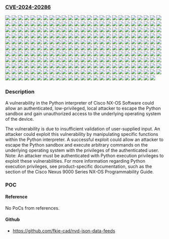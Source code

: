 ### [CVE-2024-20286](https://cve.mitre.org/cgi-bin/cvename.cgi?name=CVE-2024-20286)
![](https://img.shields.io/static/v1?label=Product&message=Cisco%20NX-OS%20Software&color=blue)
![](https://img.shields.io/static/v1?label=Version&message=10.1(1)%20&color=brightgreen)
![](https://img.shields.io/static/v1?label=Version&message=10.1(2)%20&color=brightgreen)
![](https://img.shields.io/static/v1?label=Version&message=10.1(2t)%20&color=brightgreen)
![](https://img.shields.io/static/v1?label=Version&message=10.2(1)%20&color=brightgreen)
![](https://img.shields.io/static/v1?label=Version&message=10.2(1q)%20&color=brightgreen)
![](https://img.shields.io/static/v1?label=Version&message=10.2(2)%20&color=brightgreen)
![](https://img.shields.io/static/v1?label=Version&message=10.2(2a)%20&color=brightgreen)
![](https://img.shields.io/static/v1?label=Version&message=10.2(3)%20&color=brightgreen)
![](https://img.shields.io/static/v1?label=Version&message=10.2(3t)%20&color=brightgreen)
![](https://img.shields.io/static/v1?label=Version&message=10.2(3v)%20&color=brightgreen)
![](https://img.shields.io/static/v1?label=Version&message=10.2(4)%20&color=brightgreen)
![](https://img.shields.io/static/v1?label=Version&message=10.2(5)%20&color=brightgreen)
![](https://img.shields.io/static/v1?label=Version&message=10.2(6)%20&color=brightgreen)
![](https://img.shields.io/static/v1?label=Version&message=10.2(7)%20&color=brightgreen)
![](https://img.shields.io/static/v1?label=Version&message=10.3(1)%20&color=brightgreen)
![](https://img.shields.io/static/v1?label=Version&message=10.3(2)%20&color=brightgreen)
![](https://img.shields.io/static/v1?label=Version&message=10.3(3)%20&color=brightgreen)
![](https://img.shields.io/static/v1?label=Version&message=10.3(3o)%20&color=brightgreen)
![](https://img.shields.io/static/v1?label=Version&message=10.3(3p)%20&color=brightgreen)
![](https://img.shields.io/static/v1?label=Version&message=10.3(3q)%20&color=brightgreen)
![](https://img.shields.io/static/v1?label=Version&message=10.3(3r)%20&color=brightgreen)
![](https://img.shields.io/static/v1?label=Version&message=10.3(3w)%20&color=brightgreen)
![](https://img.shields.io/static/v1?label=Version&message=10.3(3x)%20&color=brightgreen)
![](https://img.shields.io/static/v1?label=Version&message=10.3(4)%20&color=brightgreen)
![](https://img.shields.io/static/v1?label=Version&message=10.3(4a)%20&color=brightgreen)
![](https://img.shields.io/static/v1?label=Version&message=10.3(4g)%20&color=brightgreen)
![](https://img.shields.io/static/v1?label=Version&message=10.3(99w)%20&color=brightgreen)
![](https://img.shields.io/static/v1?label=Version&message=10.3(99x)%20&color=brightgreen)
![](https://img.shields.io/static/v1?label=Version&message=10.4(1)%20&color=brightgreen)
![](https://img.shields.io/static/v1?label=Version&message=10.4(2)%20&color=brightgreen)
![](https://img.shields.io/static/v1?label=Version&message=6.0(2)A6(1)%20&color=brightgreen)
![](https://img.shields.io/static/v1?label=Version&message=6.0(2)A6(1a)%20&color=brightgreen)
![](https://img.shields.io/static/v1?label=Version&message=6.0(2)A6(2)%20&color=brightgreen)
![](https://img.shields.io/static/v1?label=Version&message=6.0(2)A6(2a)%20&color=brightgreen)
![](https://img.shields.io/static/v1?label=Version&message=6.0(2)A6(3)%20&color=brightgreen)
![](https://img.shields.io/static/v1?label=Version&message=6.0(2)A6(3a)%20&color=brightgreen)
![](https://img.shields.io/static/v1?label=Version&message=6.0(2)A6(4)%20&color=brightgreen)
![](https://img.shields.io/static/v1?label=Version&message=6.0(2)A6(4a)%20&color=brightgreen)
![](https://img.shields.io/static/v1?label=Version&message=6.0(2)A6(5)%20&color=brightgreen)
![](https://img.shields.io/static/v1?label=Version&message=6.0(2)A6(5a)%20&color=brightgreen)
![](https://img.shields.io/static/v1?label=Version&message=6.0(2)A6(5b)%20&color=brightgreen)
![](https://img.shields.io/static/v1?label=Version&message=6.0(2)A6(6)%20&color=brightgreen)
![](https://img.shields.io/static/v1?label=Version&message=6.0(2)A6(7)%20&color=brightgreen)
![](https://img.shields.io/static/v1?label=Version&message=6.0(2)A6(8)%20&color=brightgreen)
![](https://img.shields.io/static/v1?label=Version&message=6.0(2)A8(1)%20&color=brightgreen)
![](https://img.shields.io/static/v1?label=Version&message=6.0(2)A8(10)%20&color=brightgreen)
![](https://img.shields.io/static/v1?label=Version&message=6.0(2)A8(10a)%20&color=brightgreen)
![](https://img.shields.io/static/v1?label=Version&message=6.0(2)A8(11)%20&color=brightgreen)
![](https://img.shields.io/static/v1?label=Version&message=6.0(2)A8(11a)%20&color=brightgreen)
![](https://img.shields.io/static/v1?label=Version&message=6.0(2)A8(11b)%20&color=brightgreen)
![](https://img.shields.io/static/v1?label=Version&message=6.0(2)A8(2)%20&color=brightgreen)
![](https://img.shields.io/static/v1?label=Version&message=6.0(2)A8(3)%20&color=brightgreen)
![](https://img.shields.io/static/v1?label=Version&message=6.0(2)A8(4)%20&color=brightgreen)
![](https://img.shields.io/static/v1?label=Version&message=6.0(2)A8(4a)%20&color=brightgreen)
![](https://img.shields.io/static/v1?label=Version&message=6.0(2)A8(5)%20&color=brightgreen)
![](https://img.shields.io/static/v1?label=Version&message=6.0(2)A8(6)%20&color=brightgreen)
![](https://img.shields.io/static/v1?label=Version&message=6.0(2)A8(7)%20&color=brightgreen)
![](https://img.shields.io/static/v1?label=Version&message=6.0(2)A8(7a)%20&color=brightgreen)
![](https://img.shields.io/static/v1?label=Version&message=6.0(2)A8(7b)%20&color=brightgreen)
![](https://img.shields.io/static/v1?label=Version&message=6.0(2)A8(8)%20&color=brightgreen)
![](https://img.shields.io/static/v1?label=Version&message=6.0(2)A8(9)%20&color=brightgreen)
![](https://img.shields.io/static/v1?label=Version&message=6.0(2)U6(1)%20&color=brightgreen)
![](https://img.shields.io/static/v1?label=Version&message=6.0(2)U6(10)%20&color=brightgreen)
![](https://img.shields.io/static/v1?label=Version&message=6.0(2)U6(10a)%20&color=brightgreen)
![](https://img.shields.io/static/v1?label=Version&message=6.0(2)U6(1a)%20&color=brightgreen)
![](https://img.shields.io/static/v1?label=Version&message=6.0(2)U6(2)%20&color=brightgreen)
![](https://img.shields.io/static/v1?label=Version&message=6.0(2)U6(2a)%20&color=brightgreen)
![](https://img.shields.io/static/v1?label=Version&message=6.0(2)U6(3)%20&color=brightgreen)
![](https://img.shields.io/static/v1?label=Version&message=6.0(2)U6(3a)%20&color=brightgreen)
![](https://img.shields.io/static/v1?label=Version&message=6.0(2)U6(4)%20&color=brightgreen)
![](https://img.shields.io/static/v1?label=Version&message=6.0(2)U6(4a)%20&color=brightgreen)
![](https://img.shields.io/static/v1?label=Version&message=6.0(2)U6(5)%20&color=brightgreen)
![](https://img.shields.io/static/v1?label=Version&message=6.0(2)U6(5a)%20&color=brightgreen)
![](https://img.shields.io/static/v1?label=Version&message=6.0(2)U6(5b)%20&color=brightgreen)
![](https://img.shields.io/static/v1?label=Version&message=6.0(2)U6(5c)%20&color=brightgreen)
![](https://img.shields.io/static/v1?label=Version&message=6.0(2)U6(6)%20&color=brightgreen)
![](https://img.shields.io/static/v1?label=Version&message=6.0(2)U6(7)%20&color=brightgreen)
![](https://img.shields.io/static/v1?label=Version&message=6.0(2)U6(8)%20&color=brightgreen)
![](https://img.shields.io/static/v1?label=Version&message=6.0(2)U6(9)%20&color=brightgreen)
![](https://img.shields.io/static/v1?label=Version&message=6.2(1)%20&color=brightgreen)
![](https://img.shields.io/static/v1?label=Version&message=6.2(10)%20&color=brightgreen)
![](https://img.shields.io/static/v1?label=Version&message=6.2(11)%20&color=brightgreen)
![](https://img.shields.io/static/v1?label=Version&message=6.2(11b)%20&color=brightgreen)
![](https://img.shields.io/static/v1?label=Version&message=6.2(11c)%20&color=brightgreen)
![](https://img.shields.io/static/v1?label=Version&message=6.2(11d)%20&color=brightgreen)
![](https://img.shields.io/static/v1?label=Version&message=6.2(11e)%20&color=brightgreen)
![](https://img.shields.io/static/v1?label=Version&message=6.2(12)%20&color=brightgreen)
![](https://img.shields.io/static/v1?label=Version&message=6.2(13)%20&color=brightgreen)
![](https://img.shields.io/static/v1?label=Version&message=6.2(13a)%20&color=brightgreen)
![](https://img.shields.io/static/v1?label=Version&message=6.2(13b)%20&color=brightgreen)
![](https://img.shields.io/static/v1?label=Version&message=6.2(14)%20&color=brightgreen)
![](https://img.shields.io/static/v1?label=Version&message=6.2(14a)%20&color=brightgreen)
![](https://img.shields.io/static/v1?label=Version&message=6.2(14b)%20&color=brightgreen)
![](https://img.shields.io/static/v1?label=Version&message=6.2(15)%20&color=brightgreen)
![](https://img.shields.io/static/v1?label=Version&message=6.2(16)%20&color=brightgreen)
![](https://img.shields.io/static/v1?label=Version&message=6.2(17)%20&color=brightgreen)
![](https://img.shields.io/static/v1?label=Version&message=6.2(17a)%20&color=brightgreen)
![](https://img.shields.io/static/v1?label=Version&message=6.2(18)%20&color=brightgreen)
![](https://img.shields.io/static/v1?label=Version&message=6.2(19)%20&color=brightgreen)
![](https://img.shields.io/static/v1?label=Version&message=6.2(2)%20&color=brightgreen)
![](https://img.shields.io/static/v1?label=Version&message=6.2(20)%20&color=brightgreen)
![](https://img.shields.io/static/v1?label=Version&message=6.2(20a)%20&color=brightgreen)
![](https://img.shields.io/static/v1?label=Version&message=6.2(21)%20&color=brightgreen)
![](https://img.shields.io/static/v1?label=Version&message=6.2(22)%20&color=brightgreen)
![](https://img.shields.io/static/v1?label=Version&message=6.2(23)%20&color=brightgreen)
![](https://img.shields.io/static/v1?label=Version&message=6.2(24)%20&color=brightgreen)
![](https://img.shields.io/static/v1?label=Version&message=6.2(24a)%20&color=brightgreen)
![](https://img.shields.io/static/v1?label=Version&message=6.2(25)%20&color=brightgreen)
![](https://img.shields.io/static/v1?label=Version&message=6.2(26)%20&color=brightgreen)
![](https://img.shields.io/static/v1?label=Version&message=6.2(27)%20&color=brightgreen)
![](https://img.shields.io/static/v1?label=Version&message=6.2(29)%20&color=brightgreen)
![](https://img.shields.io/static/v1?label=Version&message=6.2(2a)%20&color=brightgreen)
![](https://img.shields.io/static/v1?label=Version&message=6.2(3)%20&color=brightgreen)
![](https://img.shields.io/static/v1?label=Version&message=6.2(31)%20&color=brightgreen)
![](https://img.shields.io/static/v1?label=Version&message=6.2(33)%20&color=brightgreen)
![](https://img.shields.io/static/v1?label=Version&message=6.2(5)%20&color=brightgreen)
![](https://img.shields.io/static/v1?label=Version&message=6.2(5a)%20&color=brightgreen)
![](https://img.shields.io/static/v1?label=Version&message=6.2(5b)%20&color=brightgreen)
![](https://img.shields.io/static/v1?label=Version&message=6.2(6)%20&color=brightgreen)
![](https://img.shields.io/static/v1?label=Version&message=6.2(6a)%20&color=brightgreen)
![](https://img.shields.io/static/v1?label=Version&message=6.2(6b)%20&color=brightgreen)
![](https://img.shields.io/static/v1?label=Version&message=6.2(7)%20&color=brightgreen)
![](https://img.shields.io/static/v1?label=Version&message=6.2(8)%20&color=brightgreen)
![](https://img.shields.io/static/v1?label=Version&message=6.2(8a)%20&color=brightgreen)
![](https://img.shields.io/static/v1?label=Version&message=6.2(8b)%20&color=brightgreen)
![](https://img.shields.io/static/v1?label=Version&message=6.2(9)%20&color=brightgreen)
![](https://img.shields.io/static/v1?label=Version&message=6.2(9a)%20&color=brightgreen)
![](https://img.shields.io/static/v1?label=Version&message=6.2(9b)%20&color=brightgreen)
![](https://img.shields.io/static/v1?label=Version&message=6.2(9c)%20&color=brightgreen)
![](https://img.shields.io/static/v1?label=Version&message=7.0(3)F1(1)%20&color=brightgreen)
![](https://img.shields.io/static/v1?label=Version&message=7.0(3)F2(1)%20&color=brightgreen)
![](https://img.shields.io/static/v1?label=Version&message=7.0(3)F2(2)%20&color=brightgreen)
![](https://img.shields.io/static/v1?label=Version&message=7.0(3)F3(1)%20&color=brightgreen)
![](https://img.shields.io/static/v1?label=Version&message=7.0(3)F3(2)%20&color=brightgreen)
![](https://img.shields.io/static/v1?label=Version&message=7.0(3)F3(3)%20&color=brightgreen)
![](https://img.shields.io/static/v1?label=Version&message=7.0(3)F3(3a)%20&color=brightgreen)
![](https://img.shields.io/static/v1?label=Version&message=7.0(3)F3(3c)%20&color=brightgreen)
![](https://img.shields.io/static/v1?label=Version&message=7.0(3)F3(4)%20&color=brightgreen)
![](https://img.shields.io/static/v1?label=Version&message=7.0(3)F3(5)%20&color=brightgreen)
![](https://img.shields.io/static/v1?label=Version&message=7.0(3)I4(1)%20&color=brightgreen)
![](https://img.shields.io/static/v1?label=Version&message=7.0(3)I4(1t)%20&color=brightgreen)
![](https://img.shields.io/static/v1?label=Version&message=7.0(3)I4(2)%20&color=brightgreen)
![](https://img.shields.io/static/v1?label=Version&message=7.0(3)I4(3)%20&color=brightgreen)
![](https://img.shields.io/static/v1?label=Version&message=7.0(3)I4(4)%20&color=brightgreen)
![](https://img.shields.io/static/v1?label=Version&message=7.0(3)I4(5)%20&color=brightgreen)
![](https://img.shields.io/static/v1?label=Version&message=7.0(3)I4(6)%20&color=brightgreen)
![](https://img.shields.io/static/v1?label=Version&message=7.0(3)I4(6t)%20&color=brightgreen)
![](https://img.shields.io/static/v1?label=Version&message=7.0(3)I4(7)%20&color=brightgreen)
![](https://img.shields.io/static/v1?label=Version&message=7.0(3)I4(8)%20&color=brightgreen)
![](https://img.shields.io/static/v1?label=Version&message=7.0(3)I4(8a)%20&color=brightgreen)
![](https://img.shields.io/static/v1?label=Version&message=7.0(3)I4(8b)%20&color=brightgreen)
![](https://img.shields.io/static/v1?label=Version&message=7.0(3)I4(8z)%20&color=brightgreen)
![](https://img.shields.io/static/v1?label=Version&message=7.0(3)I4(9)%20&color=brightgreen)
![](https://img.shields.io/static/v1?label=Version&message=7.0(3)I5(1)%20&color=brightgreen)
![](https://img.shields.io/static/v1?label=Version&message=7.0(3)I5(2)%20&color=brightgreen)
![](https://img.shields.io/static/v1?label=Version&message=7.0(3)I5(3)%20&color=brightgreen)
![](https://img.shields.io/static/v1?label=Version&message=7.0(3)I5(3a)%20&color=brightgreen)
![](https://img.shields.io/static/v1?label=Version&message=7.0(3)I5(3b)%20&color=brightgreen)
![](https://img.shields.io/static/v1?label=Version&message=7.0(3)I6(1)%20&color=brightgreen)
![](https://img.shields.io/static/v1?label=Version&message=7.0(3)I6(2)%20&color=brightgreen)
![](https://img.shields.io/static/v1?label=Version&message=7.0(3)I7(1)%20&color=brightgreen)
![](https://img.shields.io/static/v1?label=Version&message=7.0(3)I7(10)%20&color=brightgreen)
![](https://img.shields.io/static/v1?label=Version&message=7.0(3)I7(2)%20&color=brightgreen)
![](https://img.shields.io/static/v1?label=Version&message=7.0(3)I7(3)%20&color=brightgreen)
![](https://img.shields.io/static/v1?label=Version&message=7.0(3)I7(3z)%20&color=brightgreen)
![](https://img.shields.io/static/v1?label=Version&message=7.0(3)I7(4)%20&color=brightgreen)
![](https://img.shields.io/static/v1?label=Version&message=7.0(3)I7(5)%20&color=brightgreen)
![](https://img.shields.io/static/v1?label=Version&message=7.0(3)I7(5a)%20&color=brightgreen)
![](https://img.shields.io/static/v1?label=Version&message=7.0(3)I7(6)%20&color=brightgreen)
![](https://img.shields.io/static/v1?label=Version&message=7.0(3)I7(6z)%20&color=brightgreen)
![](https://img.shields.io/static/v1?label=Version&message=7.0(3)I7(7)%20&color=brightgreen)
![](https://img.shields.io/static/v1?label=Version&message=7.0(3)I7(8)%20&color=brightgreen)
![](https://img.shields.io/static/v1?label=Version&message=7.0(3)I7(9)%20&color=brightgreen)
![](https://img.shields.io/static/v1?label=Version&message=7.0(3)I7(9w)%20&color=brightgreen)
![](https://img.shields.io/static/v1?label=Version&message=7.0(3)IA7(1)%20&color=brightgreen)
![](https://img.shields.io/static/v1?label=Version&message=7.0(3)IA7(2)%20&color=brightgreen)
![](https://img.shields.io/static/v1?label=Version&message=7.0(3)IC4(4)%20&color=brightgreen)
![](https://img.shields.io/static/v1?label=Version&message=7.0(3)IM3(1)%20&color=brightgreen)
![](https://img.shields.io/static/v1?label=Version&message=7.0(3)IM3(2)%20&color=brightgreen)
![](https://img.shields.io/static/v1?label=Version&message=7.0(3)IM3(2a)%20&color=brightgreen)
![](https://img.shields.io/static/v1?label=Version&message=7.0(3)IM3(2b)%20&color=brightgreen)
![](https://img.shields.io/static/v1?label=Version&message=7.0(3)IM3(3)%20&color=brightgreen)
![](https://img.shields.io/static/v1?label=Version&message=7.0(3)IM7(2)%20&color=brightgreen)
![](https://img.shields.io/static/v1?label=Version&message=7.2(0)D1(1)%20&color=brightgreen)
![](https://img.shields.io/static/v1?label=Version&message=7.2(1)D1(1)%20&color=brightgreen)
![](https://img.shields.io/static/v1?label=Version&message=7.2(2)D1(1)%20&color=brightgreen)
![](https://img.shields.io/static/v1?label=Version&message=7.2(2)D1(2)%20&color=brightgreen)
![](https://img.shields.io/static/v1?label=Version&message=7.2(2)D1(3)%20&color=brightgreen)
![](https://img.shields.io/static/v1?label=Version&message=7.2(2)D1(4)%20&color=brightgreen)
![](https://img.shields.io/static/v1?label=Version&message=7.3(0)D1(1)%20&color=brightgreen)
![](https://img.shields.io/static/v1?label=Version&message=7.3(0)DX(1)%20&color=brightgreen)
![](https://img.shields.io/static/v1?label=Version&message=7.3(0)DY(1)%20&color=brightgreen)
![](https://img.shields.io/static/v1?label=Version&message=7.3(1)D1(1)%20&color=brightgreen)
![](https://img.shields.io/static/v1?label=Version&message=7.3(1)DY(1)%20&color=brightgreen)
![](https://img.shields.io/static/v1?label=Version&message=7.3(2)D1(1)%20&color=brightgreen)
![](https://img.shields.io/static/v1?label=Version&message=7.3(2)D1(1d)%20&color=brightgreen)
![](https://img.shields.io/static/v1?label=Version&message=7.3(2)D1(2)%20&color=brightgreen)
![](https://img.shields.io/static/v1?label=Version&message=7.3(2)D1(3)%20&color=brightgreen)
![](https://img.shields.io/static/v1?label=Version&message=7.3(2)D1(3a)%20&color=brightgreen)
![](https://img.shields.io/static/v1?label=Version&message=7.3(3)D1(1)%20&color=brightgreen)
![](https://img.shields.io/static/v1?label=Version&message=7.3(4)D1(1)%20&color=brightgreen)
![](https://img.shields.io/static/v1?label=Version&message=7.3(5)D1(1)%20&color=brightgreen)
![](https://img.shields.io/static/v1?label=Version&message=7.3(6)D1(1)%20&color=brightgreen)
![](https://img.shields.io/static/v1?label=Version&message=7.3(7)D1(1)%20&color=brightgreen)
![](https://img.shields.io/static/v1?label=Version&message=7.3(8)D1(1)%20&color=brightgreen)
![](https://img.shields.io/static/v1?label=Version&message=7.3(9)D1(1)%20&color=brightgreen)
![](https://img.shields.io/static/v1?label=Version&message=8.0(1)%20&color=brightgreen)
![](https://img.shields.io/static/v1?label=Version&message=8.1(1)%20&color=brightgreen)
![](https://img.shields.io/static/v1?label=Version&message=8.1(1a)%20&color=brightgreen)
![](https://img.shields.io/static/v1?label=Version&message=8.1(1b)%20&color=brightgreen)
![](https://img.shields.io/static/v1?label=Version&message=8.1(2)%20&color=brightgreen)
![](https://img.shields.io/static/v1?label=Version&message=8.1(2a)%20&color=brightgreen)
![](https://img.shields.io/static/v1?label=Version&message=8.2(1)%20&color=brightgreen)
![](https://img.shields.io/static/v1?label=Version&message=8.2(10)%20&color=brightgreen)
![](https://img.shields.io/static/v1?label=Version&message=8.2(2)%20&color=brightgreen)
![](https://img.shields.io/static/v1?label=Version&message=8.2(3)%20&color=brightgreen)
![](https://img.shields.io/static/v1?label=Version&message=8.2(4)%20&color=brightgreen)
![](https://img.shields.io/static/v1?label=Version&message=8.2(5)%20&color=brightgreen)
![](https://img.shields.io/static/v1?label=Version&message=8.2(6)%20&color=brightgreen)
![](https://img.shields.io/static/v1?label=Version&message=8.2(7)%20&color=brightgreen)
![](https://img.shields.io/static/v1?label=Version&message=8.2(7a)%20&color=brightgreen)
![](https://img.shields.io/static/v1?label=Version&message=8.2(8)%20&color=brightgreen)
![](https://img.shields.io/static/v1?label=Version&message=8.2(9)%20&color=brightgreen)
![](https://img.shields.io/static/v1?label=Version&message=8.3(1)%20&color=brightgreen)
![](https://img.shields.io/static/v1?label=Version&message=8.3(2)%20&color=brightgreen)
![](https://img.shields.io/static/v1?label=Version&message=8.4(1)%20&color=brightgreen)
![](https://img.shields.io/static/v1?label=Version&message=8.4(1a)%20&color=brightgreen)
![](https://img.shields.io/static/v1?label=Version&message=8.4(2)%20&color=brightgreen)
![](https://img.shields.io/static/v1?label=Version&message=8.4(2a)%20&color=brightgreen)
![](https://img.shields.io/static/v1?label=Version&message=8.4(2b)%20&color=brightgreen)
![](https://img.shields.io/static/v1?label=Version&message=8.4(2c)%20&color=brightgreen)
![](https://img.shields.io/static/v1?label=Version&message=8.4(2d)%20&color=brightgreen)
![](https://img.shields.io/static/v1?label=Version&message=8.4(2e)%20&color=brightgreen)
![](https://img.shields.io/static/v1?label=Version&message=8.4(2f)%20&color=brightgreen)
![](https://img.shields.io/static/v1?label=Version&message=8.4(3)%20&color=brightgreen)
![](https://img.shields.io/static/v1?label=Version&message=8.4(4)%20&color=brightgreen)
![](https://img.shields.io/static/v1?label=Version&message=8.4(4a)%20&color=brightgreen)
![](https://img.shields.io/static/v1?label=Version&message=8.4(5)%20&color=brightgreen)
![](https://img.shields.io/static/v1?label=Version&message=8.4(6)%20&color=brightgreen)
![](https://img.shields.io/static/v1?label=Version&message=8.4(6a)%20&color=brightgreen)
![](https://img.shields.io/static/v1?label=Version&message=8.4(7)%20&color=brightgreen)
![](https://img.shields.io/static/v1?label=Version&message=8.4(8)%20&color=brightgreen)
![](https://img.shields.io/static/v1?label=Version&message=8.4(9)%20&color=brightgreen)
![](https://img.shields.io/static/v1?label=Version&message=8.5(1)%20&color=brightgreen)
![](https://img.shields.io/static/v1?label=Version&message=9.2(1)%20&color=brightgreen)
![](https://img.shields.io/static/v1?label=Version&message=9.2(1a)%20&color=brightgreen)
![](https://img.shields.io/static/v1?label=Version&message=9.2(2)%20&color=brightgreen)
![](https://img.shields.io/static/v1?label=Version&message=9.2(2t)%20&color=brightgreen)
![](https://img.shields.io/static/v1?label=Version&message=9.2(2v)%20&color=brightgreen)
![](https://img.shields.io/static/v1?label=Version&message=9.2(3)%20&color=brightgreen)
![](https://img.shields.io/static/v1?label=Version&message=9.2(3y)%20&color=brightgreen)
![](https://img.shields.io/static/v1?label=Version&message=9.2(4)%20&color=brightgreen)
![](https://img.shields.io/static/v1?label=Version&message=9.3(1)%20&color=brightgreen)
![](https://img.shields.io/static/v1?label=Version&message=9.3(10)%20&color=brightgreen)
![](https://img.shields.io/static/v1?label=Version&message=9.3(11)%20&color=brightgreen)
![](https://img.shields.io/static/v1?label=Version&message=9.3(12)%20&color=brightgreen)
![](https://img.shields.io/static/v1?label=Version&message=9.3(13)%20&color=brightgreen)
![](https://img.shields.io/static/v1?label=Version&message=9.3(1z)%20&color=brightgreen)
![](https://img.shields.io/static/v1?label=Version&message=9.3(2)%20&color=brightgreen)
![](https://img.shields.io/static/v1?label=Version&message=9.3(2a)%20&color=brightgreen)
![](https://img.shields.io/static/v1?label=Version&message=9.3(3)%20&color=brightgreen)
![](https://img.shields.io/static/v1?label=Version&message=9.3(4)%20&color=brightgreen)
![](https://img.shields.io/static/v1?label=Version&message=9.3(5)%20&color=brightgreen)
![](https://img.shields.io/static/v1?label=Version&message=9.3(5w)%20&color=brightgreen)
![](https://img.shields.io/static/v1?label=Version&message=9.3(6)%20&color=brightgreen)
![](https://img.shields.io/static/v1?label=Version&message=9.3(7)%20&color=brightgreen)
![](https://img.shields.io/static/v1?label=Version&message=9.3(7a)%20&color=brightgreen)
![](https://img.shields.io/static/v1?label=Version&message=9.3(7k)%20&color=brightgreen)
![](https://img.shields.io/static/v1?label=Version&message=9.3(8)%20&color=brightgreen)
![](https://img.shields.io/static/v1?label=Version&message=9.3(9)%20&color=brightgreen)
![](https://img.shields.io/static/v1?label=Version&message=9.4(1)%20&color=brightgreen)
![](https://img.shields.io/static/v1?label=Version&message=9.4(1a)%20&color=brightgreen)
![](https://img.shields.io/static/v1?label=Vulnerability&message=Protection%20Mechanism%20Failure&color=brightgreen)

### Description

A vulnerability in the Python interpreter of Cisco NX-OS Software could allow an authenticated, low-privileged, local attacker to escape the Python sandbox and gain unauthorized access to the underlying operating system of the device.The vulnerability is due to insufficient validation of user-supplied input. An attacker could exploit this vulnerability by manipulating specific functions within the Python interpreter. A successful exploit could allow an attacker to escape the Python sandbox and execute arbitrary commands on the underlying operating system with the privileges of the authenticated user.&nbsp;Note: An attacker must be authenticated with Python execution privileges to exploit these vulnerabilities. For more information regarding Python execution privileges, see product-specific documentation, such as the  section of the Cisco Nexus 9000 Series NX-OS Programmability Guide.

### POC

#### Reference
No PoCs from references.

#### Github
- https://github.com/fkie-cad/nvd-json-data-feeds

